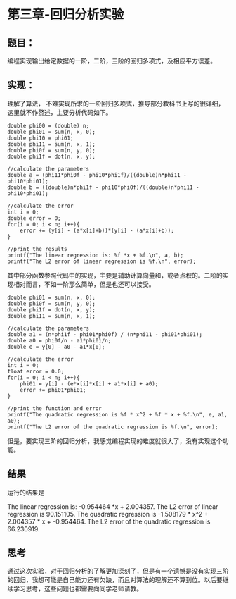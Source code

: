 # 第三章-回归分析实验

## 题目：

编程实现输出给定数据的一阶，二阶，三阶的回归多项式，及相应平方误差。

## 实现：

理解了算法， 不难实现所求的一阶回归多项式，推导部分教科书上写的很详细，这里就不作赘述，主要分析代码如下。

```
double phi00 = (double) n;
double phi01 = sum(n, x, 0);
double phi10 = phi01;
double phi11 = sum(n, x, 1);
double phi0f = sum(n, y, 0);
double phi1f = dot(n, x, y);

//calculate the parameters
double a = (phi11*phi0f - phi10*phi1f)/((double)n*phi11 - phi10*phi01);
double b = ((double)n*phi1f - phi10*phi0f)/((double)n*phi11 - phi10*phi01);

//calculate the error
int i = 0;
double error = 0;
for(i = 0; i < n; i++){
	error += (y[i] - (a*x[i]+b))*(y[i] - (a*x[i]+b));
}

//print the results
printf("The linear regression is: %f *x + %f.\n", a, b);
printf("The L2 error of linear regression is %f.\n", error);
```

其中部分函数参照代码中的实现，主要是辅助计算向量和，或者点积的。二阶的实现相对而言，不如一阶那么简单，但是也还可以接受。

```
double phi01 = sum(n, x, 0);
double phi0f = sum(n, y, 0);
double phi1f = dot(n, x, y);
double phi11 = sum(n, x, 1);

//calculate the parameters
double a1 = (n*phi1f - phi01*phi0f) / (n*phi11 - phi01*phi01);
double a0 = phi0f/n - a1*phi01/n;
double e = y[0] - a0 - a1*x[0];

//calculate the error
int i = 0;
float error = 0.0;
for(i = 0; i < n; i++){
	phi01 = y[i] - (e*x[i]*x[i] + a1*x[i] + a0);
	error += phi01*phi01;
}

//print the function and error
printf("The quadratic regression is %f * x^2 + %f * x + %f.\n", e, a1, a0);
printf("The L2 error of the quadratic regression is %f.\n", error);
```

但是，要实现三阶的回归分析，我感觉编程实现的难度就很大了，没有实现这个功能。

## 结果

运行的结果是

The linear regression is: -0.954464 *x + 2.004357.
The L2 error of linear regression is 90.151105.
The quadratic regression is -1.508179 * x^2 + 2.004357 * x + -0.954464.
The L2 error of the quadratic regression is 66.230919.

## 思考

通过这次实验，对于回归分析的了解更加深刻了，但是有一个遗憾是没有实现三阶的回归，我想可能是自己能力还有欠缺，而且对算法的理解还不算到位。以后要继续学习思考，这些问题也都需要向同学老师请教。
